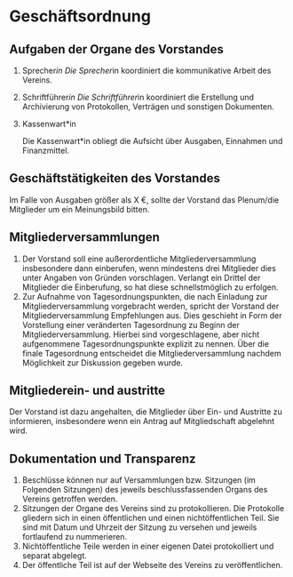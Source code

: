 # Geschäftsordnung

## Aufgaben der Organe des Vorstandes

1. Sprecher*in
    Die Sprecher*in koordiniert die kommunikative Arbeit des Vereins.

2. Schriftführer*in
    Die Schriftführer*in koordiniert die Erstellung und Archivierung von Protokollen, Verträgen und sonstigen Dokumenten.

3. Kassenwart*in

    Die Kassenwart*in obliegt die Aufsicht über Ausgaben, Einnahmen und Finanzmittel. 

## Geschäftstätigkeiten des Vorstandes

Im Falle von Ausgaben größer als X €, sollte der Vorstand das Plenum/die Mitglieder
um ein Meinungsbild bitten.



## Mitgliederversammlungen

1. Der Vorstand soll eine außerordentliche Mitgliederversammlung insbesondere dann einberufen, wenn mindestens drei Mitglieder dies unter Angaben von Gründen vorschlagen. Verlangt ein Drittel der Mitglieder die Einberufung, so hat diese schnellstmöglich zu erfolgen.
2. Zur Aufnahme von Tagesordnungspunkten, die nach Einladung zur Mitgliederversammlung vorgebracht werden, spricht der Vorstand der Mitgliederversammlung Empfehlungen aus.
    Dies geschieht in Form der Vorstellung einer veränderten Tagesordnung zu Beginn der Mitgliederversammlung.
    Hierbei sind vorgeschlagene, aber nicht aufgenommene Tagesordnungspunkte explizit zu nennen.
    Über die finale Tagesordnung entscheidet die Mitgliederversammlung nachdem Möglichkeit zur Diskussion gegeben wurde.
## Mitgliederein- und austritte

Der Vorstand ist dazu angehalten, die Mitglieder über Ein- und Austritte zu informieren,
insbesondere wenn ein Antrag auf Mitgliedschaft abgelehnt wird.

## Dokumentation und Transparenz
1.  Beschlüsse können nur auf Versammlungen bzw. Sitzungen (im Folgenden Sitzungen) des jeweils beschlussfassenden Organs des Vereins getroffen werden.
2.  Sitzungen der Organe des Vereins sind zu protokollieren. Die Protokolle gliedern sich in einen öffentlichen und einen nichtöffentlichen Teil. Sie sind mit Datum und Uhrzeit der Sitzung zu versehen und jeweils fortlaufend zu nummerieren.
3.  Nichtöffentliche Teile werden in einer eigenen Datei protokolliert und separat abgelegt.
4.  Der öffentliche Teil ist auf der Webseite des Vereins zu veröffentlichen.



